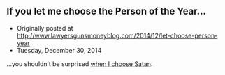 ## If you let me choose the Person of the Year…

 * Originally posted at http://www.lawyersgunsmoneyblog.com/2014/12/let-choose-person-year
 * Tuesday, December 30, 2014

…you shouldn’t be surprised [when I choose Satan](http://www.rawstory.com/rs/2014/12/the-year-of-satan-how-the-lord-of-darkness-conquered-the-us-in-2014/).